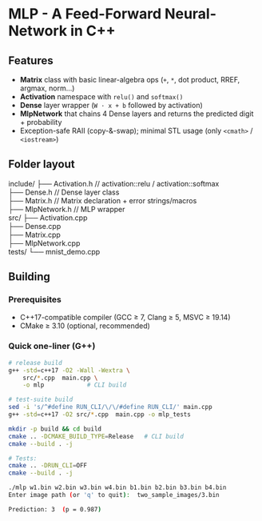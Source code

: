 # MLP - A Feed-Forward Neural-Network in C++

## Features
- **Matrix** class with basic linear-algebra ops (`+`, `*`, dot product, RREF, argmax, norm…)
- **Activation** namespace with `relu()` and `softmax()`
- **Dense** layer wrapper (`W · x + b` followed by activation)
- **MlpNetwork** that chains 4 Dense layers and returns the predicted digit + probability
- Exception-safe RAII (copy-&-swap); minimal STL usage (only `<cmath>` / `<iostream>`)

## Folder layout
include/
├── Activation.h // activation::relu / activation::softmax    
├── Dense.h // Dense layer class    
├── Matrix.h // Matrix declaration + error strings/macros    
├── MlpNetwork.h // MLP wrapper    
src/
├── Activation.cpp    
├── Dense.cpp    
├── Matrix.cpp    
├── MlpNetwork.cpp    
tests/
└── mnist_demo.cpp    

## Building

### Prerequisites
* C++17-compatible compiler (GCC ≥ 7, Clang ≥ 5, MSVC ≥ 19.14)
* CMake ≥ 3.10 (optional, recommended)

### Quick one-liner (G++)
```bash
# release build
g++ -std=c++17 -O2 -Wall -Wextra \
    src/*.cpp  main.cpp \
    -o mlp            # CLI build

# test-suite build
sed -i 's/^#define RUN_CLI/\/\/#define RUN_CLI/' main.cpp
g++ -std=c++17 -O2 src/*.cpp  main.cpp -o mlp_tests

mkdir -p build && cd build
cmake .. -DCMAKE_BUILD_TYPE=Release   # CLI build
cmake --build . -j

# Tests:
cmake .. -DRUN_CLI=OFF
cmake --build . -j

./mlp w1.bin w2.bin w3.bin w4.bin b1.bin b2.bin b3.bin b4.bin
Enter image path (or 'q' to quit):  two_sample_images/3.bin

Prediction: 3  (p = 0.987)
